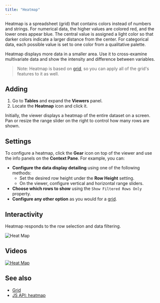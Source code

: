 ```yaml
---
title: "Heatmap"
---
```


Heatmap is a spreadsheet (grid) that contains colors instead of numbers and
strings. For numerical data, the higher values are colored red, and the lower
ones appear blue. The central value is assigned a light color so that darker
colors indicate a larger distance from the center. For categorical data, each
possible value is set to one color from a qualitative palette.

Heatmap displays more data in a smaller area. Use it to cross-examine
multivariate data and show the intensity and difference between variables.

>Note: Heatmap is based on [grid](grid.md), so you can apply all of the grid's
>features to it as well.

## Adding

1. Go to **Tables** and expand the **Viewers** panel.
1. Locate the **Heatmap** icon and click it.

Initially, the viewer displays a heatmap of the entire dataset on a screen. Pan
or resize the range slider on the right to control how many rows are shown.

## Settings

To configure a heatmap, click the **Gear** icon on top of the viewer and use the
info panels on the **Context Pane**. For example, you can:

* **Configure the data display detailing** using one of the following methods:
  * Set the desired row height under the **Row Height** setting.
  * On the viewer, configure vertical and horizontal range sliders.
* **Choose which rows to show** using the `Show Filtered Rows Only` property.
* **Configure any other option** as you would for a [grid](grid.md).

## Interactivity

Heatmap responds to the row selection and data filtering.

![Heat Map](../../uploads/gifs/heat-map.gif "Heat Map")

## Videos

[![Heat Map](../../uploads/youtube/visualizations2.png "Open on Youtube")](https://www.youtube.com/watch?v=7MBXWzdC0-I&t=2727s)

## See also

* [Grid](grid.md)
* [JS API: heatmap](https://public.datagrok.ai/js/samples/ui/viewers/types/heat-map)
